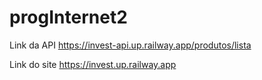 # progInternet2
Link da API https://invest-api.up.railway.app/produtos/lista


Link do site https://invest.up.railway.app
